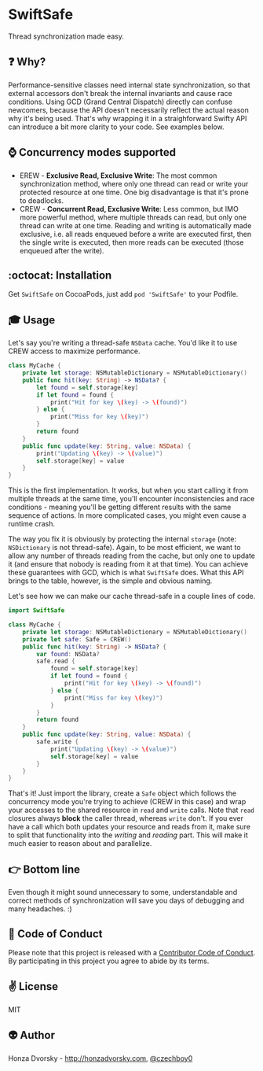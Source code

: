 # SwiftSafe
Thread synchronization made easy.

:question: Why?
----
Performance-sensitive classes need internal state synchronization, so that external accessors don't break the internal invariants and cause race conditions. Using GCD (Grand Central Dispatch) directly can confuse newcomers, because the API doesn't necessarily reflect the actual reason why it's being used. That's why wrapping it in a straighforward Swifty API can introduce a bit more clarity to your code. See examples below.

:watch: Concurrency modes supported
---------------------------
- EREW - **Exclusive Read, Exclusive Write**: The most common synchronization method, where only one thread can read or write your protected resource at one time. One big disadvantage is that it's prone to deadlocks.
- CREW - **Concurrent Read, Exclusive Write**: Less common, but IMO more powerful method, where multiple threads can read, but only one thread can write at one time. Reading and writing is automatically made exclusive, i.e. all reads enqueued before a write are executed first, then the single write is executed, then more reads can be executed (those enqueued after the write).

:octocat: Installation
----
Get `SwiftSafe` on CocoaPods, just add `pod 'SwiftSafe'` to your Podfile.

:mortar_board: Usage
-----
Let's say you're writing a thread-safe `NSData` cache. You'd like it to use CREW access to maximize performance.

```swift
class MyCache {
	private let storage: NSMutableDictionary = NSMutableDictionary()
	public func hit(key: String) -> NSData? {
		let found = self.storage[key]
		if let found = found {
			print("Hit for key \(key) -> \(found)")
		} else {
			print("Miss for key \(key)")
		}
		return found
	}
	public func update(key: String, value: NSData) {
		print("Updating \(key) -> \(value)")
		self.storage[key] = value
	}
}
```

This is the first implementation. It works, but when you start calling it from multiple threads at the same time, you'll encounter inconsistencies and race conditions - meaning you'll be getting different results with the same sequence of actions. In more complicated cases, you might even cause a runtime crash.

The way you fix it is obviously by protecting the internal `storage` (note: `NSDictionary` is not thread-safe). Again, to be most efficient, we want to allow any number of threads reading from the cache, but only one to update it (and ensure that nobody is reading from it at that time). You can achieve these guarantees with GCD, which is what `SwiftSafe` does. What this API brings to the table, however, is the simple and obvious naming.

Let's see how we can make our cache thread-safe in a couple lines of code.
```swift
import SwiftSafe

class MyCache {
	private let storage: NSMutableDictionary = NSMutableDictionary()
	private let safe: Safe = CREW()
	public func hit(key: String) -> NSData? {
		var found: NSData?
		safe.read {
			found = self.storage[key]
			if let found = found {
				print("Hit for key \(key) -> \(found)")
			} else {
				print("Miss for key \(key)")
			}
		}
		return found
	}
	public func update(key: String, value: NSData) {
		safe.write {
			print("Updating \(key) -> \(value)")
			self.storage[key] = value
		}
	}
}
```

That's it! Just import the library, create a `Safe` object which follows the concurrency mode you're trying to achieve (CREW in this case) and wrap your accesses to the shared resource in `read` and `write` calls. Note that `read` closures always **block** the caller thread, whereas `write` don't. If you ever have a call which both updates your resource and reads from it, make sure to split that functionality into the *writing* and *reading* part. This will make it much easier to reason about and parallelize.

:point_right: Bottom line
-------
Even though it might sound unnecessary to some, understandable and correct methods of synchronization will save you days of debugging and many headaches. :)

:blue_heart: Code of Conduct
------------
Please note that this project is released with a [Contributor Code of Conduct](./CODE_OF_CONDUCT.md). By participating in this project you agree to abide by its terms.

:v: License
-------
MIT

:alien: Author
------
Honza Dvorsky - http://honzadvorsky.com, [@czechboy0](http://twitter.com/czechboy0)
